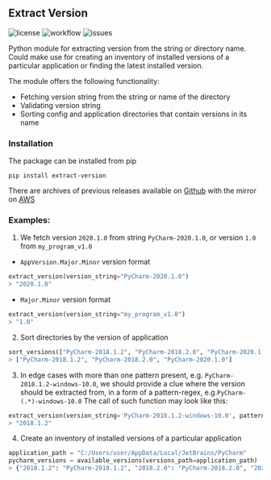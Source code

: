 ## Extract Version

![license](https://img.shields.io/github/license/yuchdev/ExtractVersion)
![workflow](https://github.com/yuchdev/ExtractVersion/actions/workflows/python-app.yml/badge.svg)
![issues](https://img.shields.io/github/issues/yuchdev/ExtractVersion)

Python module for extracting version from the string or directory name.
Could make use for creating an inventory of installed versions of a particular application 
or finding the latest installed version.

The module offers the following functionality:
* Fetching version string from the string or name of the directory
* Validating version string
* Sorting config and application directories that contain versions in its name

### Installation

The package can be installed from pip
```
pip install extract-version
```

There are archives of previous releases available on 
[Github](https://github.com/yuchdev/ExtractVersion/releases) 
with the mirror on [AWS](https://extract-version.s3.us-east-1.amazonaws.com/packages/extract_version-1.1.0-py3-none-any.whl)

### Examples:

1. We fetch version `2020.1.0` from string `PyCharm-2020.1.0`, or version `1.0` from `my_program_v1.0`

* `AppVersion.Major.Minor` version format

```python
extract_version(version_string="PyCharm-2020.1.0")
> "2020.1.0"
```
* `Major.Minor` version format

```python
extract_version(version_string="my_program_v1.0")
> "1.0"
```

2. Sort directories by the version of application

```python
sort_versions(["PyCharm-2018.1.2", "PyCharm-2018.2.0", "PyCharm-2020.1.0"])
> ["PyCharm-2018.1.2", "PyCharm-2018.2.0", "PyCharm-2020.1.0"]
```

3. In edge cases with more than one pattern present, e.g. `PyCharm-2018.1.2-windows-10.0`, 
we should provide a clue where the version should be extracted from, 
in a form of a pattern-regex, e.g.`PyCharm-(.*)-windows-10.0`
The call of such function may look like this:

```python
extract_version(version_string='PyCharm-2018.1.2-windows-10.0', pattern='PyCharm-(.*)-windows-10.0')
> "2018.1.2"
```

4. Create an inventory of installed versions of a particular application
```python
application_path = "C:/Users/user/AppData/Local/JetBrains/PyCharm"
pycharm_versions = available_versions(versions_path=application_path)
> {"2018.1.2": "PyCharm-2018.1.2", "2018.2.0": "PyCharm-2018.2.0", "2020.1.0": "PyCharm-2020.1.0"}
```
